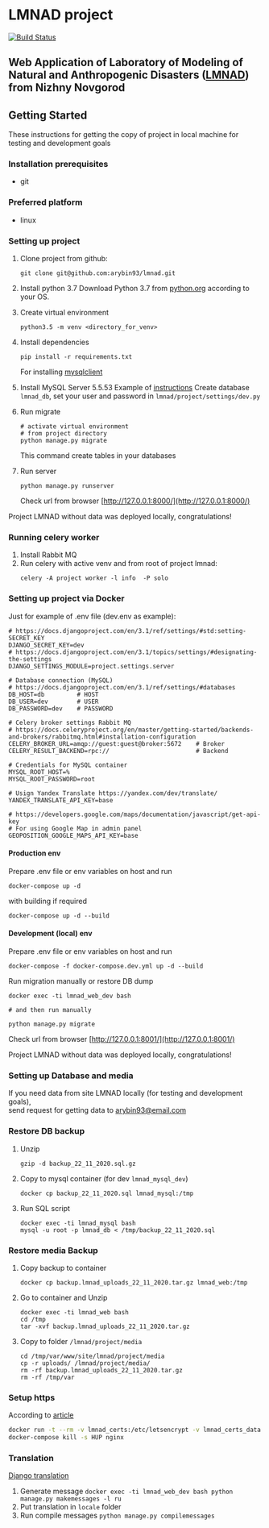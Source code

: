 # LMNAD project

[![Build Status](https://travis-ci.com/arybin93/lmnad.svg?branch=master)](https://travis-ci.com/arybin93/lmnad)

Web Application of Laboratory of Modeling of Natural and Anthropogenic Disasters ([LMNAD](https://lmnad.nntu.ru))
from Nizhny Novgorod
---

## Getting Started
These instructions for getting the copy of project in local machine for testing and development goals

### Installation prerequisites

- git 

### Preferred platform
- linux 

### Setting up project
1. Clone project from github:
    ```
    git clone git@github.com:arybin93/lmnad.git
    ```
2. Install python 3.7
    Download Python 3.7 from [python.org](https://www.python.org) according to your OS.

3. Create virtual environment
    ```
    python3.5 -m venv <directory_for_venv>
    ```

4. Install dependencies
    ```
    pip install -r requirements.txt
    ```
    For installing [mysqlclient](https://pypi.org/project/mysqlclient/)

5. Install MySQL Server 5.5.53
    Example of [instructions](https://www.digitalocean.com/community/tutorials/how-to-install-mysql-on-ubuntu-20-04) 
    Create database `lmnad_db`, set your user and password in `lmnad/project/settings/dev.py`

6. Run migrate
    ```
   # activate virtual environment
   # from project directory
   python manage.py migrate
   ```
   This command create tables in your databases

7. Run server
    ```
   python manage.py runserver
    ```
   Check url from browser [http://127.0.0.1:8000/](http://127.0.0.1:8000/)

Project LMNAD without data was deployed locally, congratulations!

### Running celery worker
1. Install Rabbit MQ
2. Run celery with active venv and from root of project lmnad:
   ```
   celery -A project worker -l info  -P solo
   ```

### Setting up project via Docker
Just for example of .env file (dev.env as example):
```
# https://docs.djangoproject.com/en/3.1/ref/settings/#std:setting-SECRET_KEY
DJANGO_SECRET_KEY=dev
# https://docs.djangoproject.com/en/3.1/topics/settings/#designating-the-settings
DJANGO_SETTINGS_MODULE=project.settings.server

# Database connection (MySQL)
# https://docs.djangoproject.com/en/3.1/ref/settings/#databases
DB_HOST=db         # HOST
DB_USER=dev        # USER
DB_PASSWORD=dev    # PASSWORD

# Celery broker settings Rabbit MQ 
# https://docs.celeryproject.org/en/master/getting-started/backends-and-brokers/rabbitmq.html#installation-configuration
CELERY_BROKER_URL=amqp://guest:guest@broker:5672    # Broker
CELERY_RESULT_BACKEND=rpc://                        # Backend

# Credentials for MySQL container
MYSQL_ROOT_HOST=%
MYSQL_ROOT_PASSWORD=root

# Usign Yandex Translate https://yandex.com/dev/translate/
YANDEX_TRANSLATE_API_KEY=base

# https://developers.google.com/maps/documentation/javascript/get-api-key
# For using Google Map in admin panel
GEOPOSITION_GOOGLE_MAPS_API_KEY=base
```

#### Production env
Prepare .env file or env variables on host and run
```
docker-compose up -d 
```
with building if required
```
docker-compose up -d --build
```
#### Development (local) env
Prepare .env file or env variables on host and run
```
docker-compose -f docker-compose.dev.yml up -d --build
```
Run migration manually or restore DB dump

```
docker exec -ti lmnad_web_dev bash

# and then run manually

python manage.py migrate

```

Check url from browser [http://127.0.0.1:8001/](http://127.0.0.1:8001/)

Project LMNAD without data was deployed locally, congratulations!


### Setting up Database and media
If you need data from site LMNAD locally (for testing and development goals),  
send request for getting data to arybin93@email.com

### Restore DB backup
1. Unzip
    ```
    gzip -d backup_22_11_2020.sql.gz
    ```
2. Copy to mysql container (for dev `lmnad_mysql_dev`)
    ```
    docker cp backup_22_11_2020.sql lmnad_mysql:/tmp
    ```
3. Run SQL script
    ```
    docker exec -ti lmnad_mysql bash
    mysql -u root -p lmnad_db < /tmp/backup_22_11_2020.sql
    ```

### Restore media Backup
1. Copy backup to container
    ```
    docker cp backup.lmnad_uploads_22_11_2020.tar.gz lmnad_web:/tmp
    ```
2. Go to container and Unzip 
    ```
    docker exec -ti lmnad_web bash
    cd /tmp
    tar -xvf backup.lmnad_uploads_22_11_2020.tar.gz
    ```
3. Copy to folder `/lmnad/project/media`
    ```
   cd /tmp/var/www/site/lmnad/project/media
   cp -r uploads/ /lmnad/project/media/
   rm -rf backup.lmnad_uploads_22_11_2020.tar.gz
   rm -rf /tmp/var
   ```

### Setup https
According to [article](https://miki725.com/docker/crypto/2017/01/29/docker+nginx+letsencrypt.html)

```bash
docker run -t --rm -v lmnad_certs:/etc/letsencrypt -v lmnad_certs_data:/data/letsencrypt deliverous/certbot renew --webroot --webroot-path=/data/letsencrypt
docker-compose kill -s HUP nginx
```

### Translation 

[Django translation](https://docs.djangoproject.com/en/3.2/topics/i18n/translation/)
1. Generate message
        ```
        docker exec -ti lmnad_web_dev bash
        python manage.py makemessages -l ru
        ```
2. Put translation in `locale` folder
3. Run compile messages
        ```
        python manage.py compilemessages
        ```
